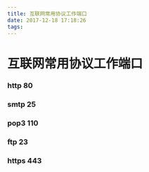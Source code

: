 ```yaml
---
title: 互联网常用协议工作端口
date: 2017-12-18 17:18:26
tags:
---
```

# 互联网常用协议工作端口

### http 80
### smtp 25
### pop3 110
###  ftp 23
###  https 443